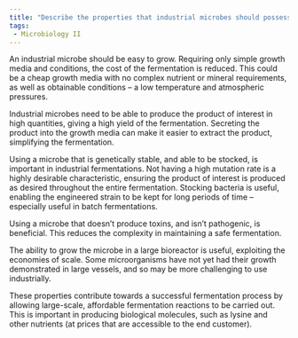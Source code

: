 ```yaml
---
title: "Describe the properties that industrial microbes should possess for efficient product synthesis. How do these properties contribute to successful industrial fermentation processes? "
tags:
 - Microbiology II
---
```

An industrial microbe should be easy to grow. Requiring only simple growth media and conditions, the cost of the fermentation is reduced. This could be a cheap growth media with no complex nutrient or mineral requirements, as well as obtainable conditions – a low temperature and atmospheric pressures.  

Industrial microbes need to be able to produce the product of interest in high quantities, giving a high yield of the fermentation. Secreting the product into the growth media can make it easier to extract the product, simplifying the fermentation.  

Using a microbe that is genetically stable, and able to be stocked, is important in industrial fermentations. Not having a high mutation rate is a highly desirable characteristic, ensuring the product of interest is produced as desired throughout the entire fermentation. Stocking bacteria is useful, enabling the engineered strain to be kept for long periods of time – especially useful in batch fermentations.  

Using a microbe that doesn’t produce toxins, and isn’t pathogenic, is beneficial. This reduces the complexity in maintaining a safe fermentation.  

The ability to grow the microbe in a large bioreactor is useful, exploiting the economies of scale. Some microorganisms have not yet had their growth demonstrated in large vessels, and so may be more challenging to use industrially.  

These properties contribute towards a successful fermentation process by allowing large-scale, affordable fermentation reactions to be carried out. This is important in producing biological molecules, such as lysine and other nutrients (at prices that are accessible to the end customer).  
